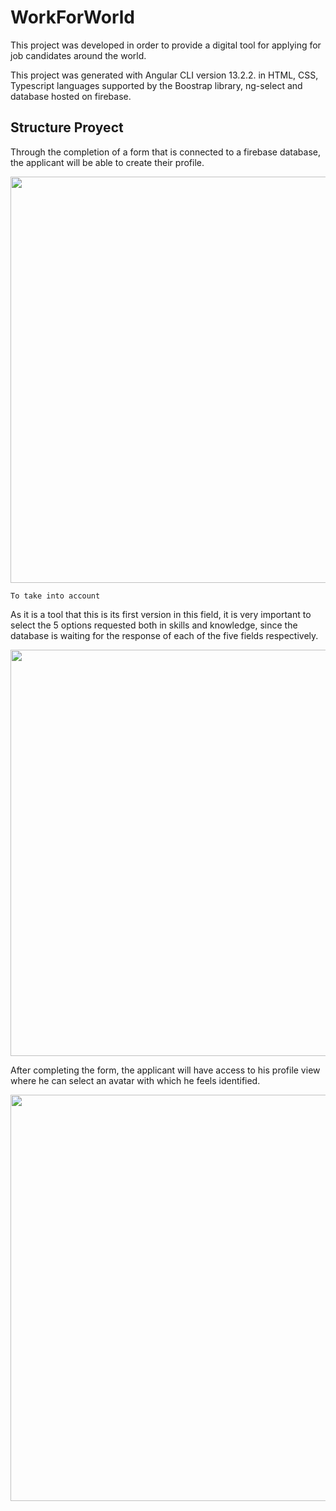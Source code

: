 # WorkForWorld

This project was developed in order to provide a digital tool for applying for job candidates around the world.

This project was generated with Angular CLI version 13.2.2. in HTML, CSS, Typescript languages ​​supported by the Boostrap library, ng-select and database hosted on firebase.


## Structure Proyect

Through the completion of a form that is connected to a firebase database, the applicant will be able to create their profile.


<img src="view.gif" style="width:650px;"></img>


`To take into account`

As it is a tool that this is its first version in this field, it is very important to select the 5 options requested both in skills and knowledge, since the database is waiting for the response of each of the five fields respectively.


<img src="warning.png" style="width:650px;"></img>


After completing the form, the applicant will have access to his profile view where he can select an avatar with which he feels identified.


<img src="viewprofile.gif" style="width:650px;"></img>
